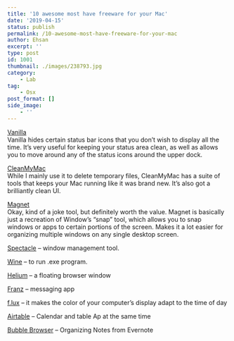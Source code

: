 ```yaml
---
title: '10 awesome most have freeware for your Mac'
date: '2019-04-15'
status: publish
permalink: /10-awesome-most-have-freeware-for-your-mac
author: Ehsan
excerpt: ''
type: post
id: 1001
thumbnail: ./images/238793.jpg
category:
    - Lab
tag:
    - Osx
post_format: []
side_image:
    - ''
---
```

[Vanilla](https://matthewpalmer.net/vanilla/)  
Vanilla hides certain status bar icons that you don’t wish to display all the time. It’s very useful for keeping your status area clean, as well as allows you to move around any of the status icons around the upper dock.

[CleanMyMac](https://macpaw.com/cleanmymac)  
While I mainly use it to delete temporary files, CleanMyMac has a suite of tools that keeps your Mac running like it was brand new. It’s also got a brilliantly clean UI.

[Magnet](https://magnet.crowdcafe.com/)  
Okay, kind of a joke tool, but definitely worth the value. Magnet is basically just a recreation of Window’s “snap” tool, which allows you to snap windows or apps to certain portions of the screen. Makes it a lot easier for organizing multiple windows on any single desktop screen.

[Spectacle](https://www.spectacleapp.com/) – window management tool.

[Wine](https://www.winehq.org/) – to run .exe program.

[Helium](http://heliumfloats.com/) – a floating browser window

[Franz](https://meetfranz.com/) – messaging app

[f.lux](https://justgetflux.com/) – it makes the color of your computer’s display adapt to the time of day

[Airtable](https://airtable.com/) – Calendar and table Ap at the same time

[Bubble Browser](https://appcenter.evernote.com/app/bubble-browser/mac) – Organizing Notes from Evernote